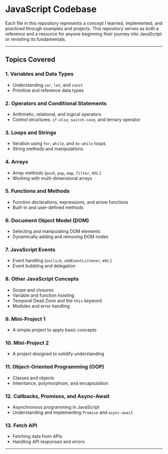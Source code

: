 # JavaScript Codebase

Each file in this repository represents a concept I learned, implemented, and practiced through examples and projects. This repository serves as both a reference and a resource for anyone beginning their journey into JavaScript or revisiting its fundamentals.

---

## Topics Covered

### 1. Variables and Data Types
- Understanding `var`, `let`, and `const`
- Primitive and reference data types

### 2. Operators and Conditional Statements
- Arithmetic, relational, and logical operators
- Control structures: `if-else`, `switch-case`, and ternary operator

### 3. Loops and Strings
- Iteration using `for`, `while`, and `do-while` loops
- String methods and manipulations

### 4. Arrays
- Array methods (`push`, `pop`, `map`, `filter`, etc.)
- Working with multi-dimensional arrays

### 5. Functions and Methods
- Function declarations, expressions, and arrow functions
- Built-in and user-defined methods

### 6. Document Object Model (DOM)
- Selecting and manipulating DOM elements
- Dynamically adding and removing DOM nodes

### 7. JavaScript Events
- Event handling (`onclick`, `addEventListener`, etc.)
- Event bubbling and delegation

### 8. Other JavaScript Concepts
- Scope and closures
- Variable and function hoisting
- Temporal Dead Zone and the `this` keyword
- Modules and error handling

### 9. Mini-Project 1
- A simple project to apply basic concepts

### 10. Mini-Project 2
- A project designed to solidify understanding

### 11. Object-Oriented Programming (OOP)
- Classes and objects
- Inheritance, polymorphism, and encapsulation

### 12. Callbacks, Promises, and Async-Await
- Asynchronous programming in JavaScript
- Understanding and implementing `Promise` and `async-await`

### 13. Fetch API
- Fetching data from APIs
- Handling API responses and errors

---

